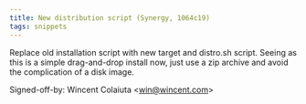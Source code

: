 ```yaml
---
title: New distribution script (Synergy, 1064c19)
tags: snippets
---
```


Replace old installation script with new target and distro.sh script. Seeing as this is a simple drag-and-drop install now, just use a zip archive and avoid the complication of a disk image.

Signed-off-by: Wincent Colaiuta &lt;win@wincent.com&gt;
